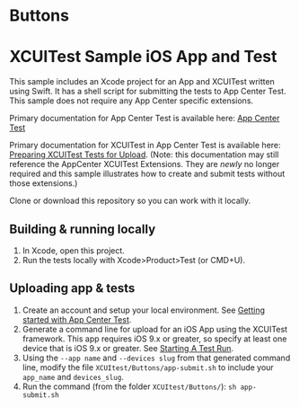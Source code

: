 # Buttons
# XCUITest Sample iOS App and Test
This sample includes an Xcode project for an App and XCUITest written using Swift. It has a shell script for submitting the tests to App Center Test. This sample does not require any App Center specific extensions.

Primary documentation for App Center Test is available here: [App Center Test](https://docs.microsoft.com/en-us/appcenter/test-cloud/)

Primary documentation for XCUITest in App Center Test is available here: [Preparing XCUITest Tests for Upload](https://docs.microsoft.com/en-us/appcenter/test-cloud/preparing-for-upload/xcuitest).
(Note: this documentation may still reference the AppCenter XCUITest Extensions. They are *newly* no longer required and this sample illustrates how to create and submit tests without those extensions.)

Clone or download this repository so you can work with it locally.

## Building & running locally
1. In Xcode, open this project.
2. Run the tests locally with Xcode>Product>Test (or CMD+U).

## Uploading app & tests

1. Create an account and setup your local environment. See [Getting started with App Center Test](https://docs.microsoft.com/en-us/appcenter/test-cloud/getting-started).
2. Generate a command line for upload for an iOS App using the XCUITest framework. This app requires iOS 9.x or greater, so specify at least one device that is iOS 9.x or greater. 
See [Starting A Test Run](https://docs.microsoft.com/en-us/appcenter/test-cloud/starting-a-test-run).
3. Using the `--app name` and `--devices slug` from that generated command line, modify the file `XCUItest/Buttons/app-submit.sh` to include your `app_name` and `devices_slug`.
4. Run the command (from the folder `XCUItest/Buttons/`): `sh app-submit.sh`

